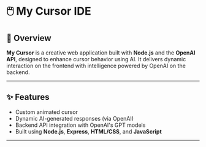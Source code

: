 # 🖱️ My Cursor IDE

## 🚀 Overview

**My Cursor** is a creative web application built with **Node.js** and the **OpenAI API**, designed to enhance cursor behavior using AI. It delivers dynamic interaction on the frontend with intelligence powered by OpenAI on the backend.

---

## ✨ Features

- Custom animated cursor
- Dynamic AI-generated responses (via OpenAI)
- Backend API integration with OpenAI's GPT models
- Built using **Node.js**, **Express**, **HTML/CSS**, and **JavaScript**

---

